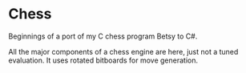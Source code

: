 Chess
=====

Beginnings of a port of my C chess program Betsy to C#.  


All the major components of a chess engine are here, just not a tuned evaluation.  It uses rotated bitboards for move
generation.

